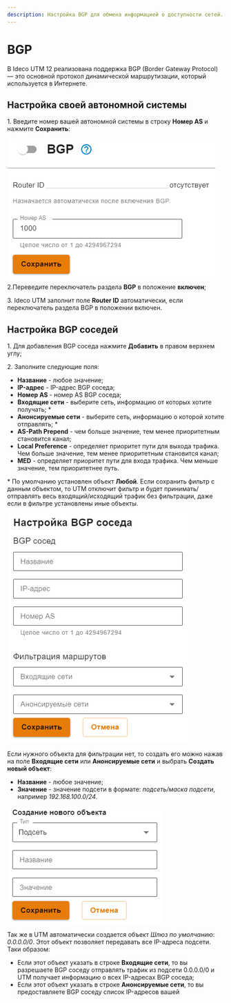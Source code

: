 ```yaml
---
description: Настройка BGP для обмена информацией о доступности сетей.
---
```


# BGP

В Ideco UTM 12 реализована поддержка BGP (Border Gateway Protocol) — это основной протокол динамической маршрутизации, который используется в Интернете.

## Настройка своей автономной системы

1\. Введите номер вашей автономной системы в строку **Номер AS** и нажмите **Сохранить**:

![](../../.gitbook/assets/bgp.png)

2.Переведите переключатель раздела **BGP** в положение **включен**;

3\. Ideco UTM заполнит поле **Router ID** автоматически, если переключатель раздела BGP в положении включен.

## Настройка BGP соседей

1\. Для добавления BGP соседа нажмите **Добавить** в правом верхнем углу;

2\. Заполните следующие поля:

* **Название** - любое значение;
* **IP-адрес** - IP-адрес BGP соседа;
* **Номер AS** - номер AS BGP соседа;
* **Входящие сети** - выберите сеть, информацию от которых хотите получать; *
* **Анонсируемые сети** - выберите сеть, информацию о которой хотите отправлять; *
* **AS-Path Prepend** - чем больше значение, тем менее приоритетным становится канал;
* **Local Preference** - определяет приоритет пути для выхода трафика. Чем больше значение, тем менее приоритетным становится канал;
* **MED** - определяет приоритет пути для входа трафика. Чем меньше значение, тем приоритетнее путь.

\* По умолчанию установлен объект **Любой**. Если сохранить фильтр с данным объектом, то UTM отключит фильтр и будет принимать/отправлять весь входящий/исходящий трафик без фильтрации, даже если в фильтре установлены иные объекты.

![](../../.gitbook/assets/bgp1.png)

Если нужного объекта для фильтрации нет, то создать его можно нажав на поле **Входящие сети** или **Анонсируемые сети** и выбрать **Создать новый объект**:

* **Название** - любое значение;
* **Значение** - значение подсети в формате: _подсеть/маска подсети_, например _192.168.100.0/24_.

![](../../.gitbook/assets/bgp2.png)

Так же в UTM автоматически создается объект *Шлюз по умолчанию*: *0.0.0.0/0*. Этот объект позволяет передавать все IP-адреса подсети. Таки образом: 
* Если этот объект указать в строке **Входящие сети**, то вы разрешаете BGP соседу отправлять трафик из подсети 0.0.0.0/0 и UTM получает информацию о всех IP-адресах BGP соседа;
* Если этот объект указать в строке **Анонсируемые сети**, то вы предоставляете BGP соседу список IP-адресов вашей